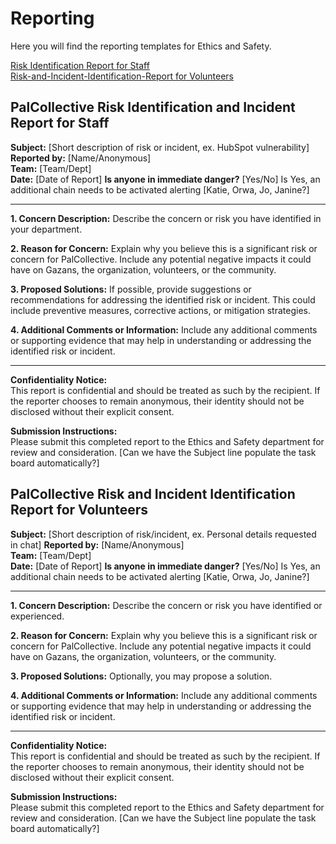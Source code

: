 # Reporting
Here you will find the reporting templates for Ethics and Safety. 

[Risk Identification Report for Staff](#PalCollective-Risk-Identification-Report)  
[Risk-and-Incident-Identification-Report for Volunteers](#PalCollective-Risk-and-Incident-Identification-Report)





## **PalCollective Risk Identification and Incident Report for Staff**

**Subject:** [Short description of risk or incident, ex. HubSpot vulnerability] 
**Reported by:** [Name/Anonymous]  
**Team:** [Team/Dept]  
**Date:** [Date of Report]
**Is anyone in immediate danger?** [Yes/No] Is Yes, an additional chain needs to be activated alerting [Katie, Orwa, Jo, Janine?] 

----------

**1. Concern Description:** Describe the concern or risk you have identified in your department.
<br>


**2. Reason for Concern:** Explain why you believe this is a significant risk or concern for PalCollective. Include any potential negative impacts it could have on Gazans, the organization, volunteers, or the community.
<br>


**3. Proposed Solutions:** If possible, provide suggestions or recommendations for addressing the identified risk or incident. This could include preventive measures, corrective actions, or mitigation strategies.
<br>


**4. Additional Comments or Information:** Include any additional comments or supporting evidence that may help in understanding or addressing the identified risk or incident.
<br>

----------

**Confidentiality Notice:**  
This report is confidential and should be treated as such by the recipient. If the reporter chooses to remain anonymous, their identity should not be disclosed without their explicit consent.

**Submission Instructions:**  
Please submit this completed report to the Ethics and Safety department for review and consideration. [Can we have the Subject line populate the task board automatically?]


## **PalCollective Risk and Incident Identification Report for Volunteers**

**Subject:** [Short description of risk/incident, ex. Personal details requested in chat] 
**Reported by:** [Name/Anonymous]  
**Team:** [Team/Dept]  
**Date:** [Date of Report]
**Is anyone in immediate danger?** [Yes/No] Is Yes, an additional chain needs to be activated alerting [Katie, Orwa, Jo, Janine?] 

----------

**1. Concern Description:** Describe the concern or risk you have identified or experienced.
<br>


**2. Reason for Concern:** Explain why you believe this is a significant risk or concern for PalCollective. Include any potential negative impacts it could have on Gazans, the organization, volunteers, or the community.
<br>


**3. Proposed Solutions:** Optionally, you may propose a solution.
<br>


**4. Additional Comments or Information:** Include any additional comments or supporting evidence that may help in understanding or addressing the identified risk or incident.
<br>

----------

**Confidentiality Notice:**  
This report is confidential and should be treated as such by the recipient. If the reporter chooses to remain anonymous, their identity should not be disclosed without their explicit consent.

**Submission Instructions:**  
Please submit this completed report to the Ethics and Safety department for review and consideration. [Can we have the Subject line populate the task board automatically?]
